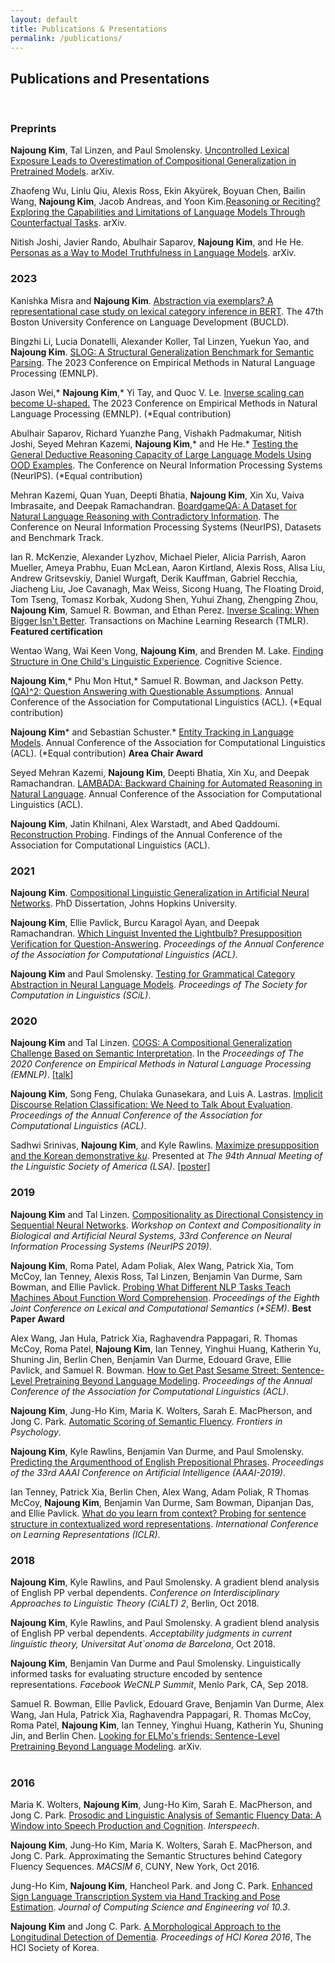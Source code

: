 ```yaml
---
layout: default
title: Publications & Presentations
permalink: /publications/
---
```


## Publications and Presentations

<br>

### Preprints

<b>Najoung Kim</b>, Tal Linzen, and Paul Smolensky. <a target="_blank" href="https://arxiv.org/abs/2212.10769">Uncontrolled Lexical Exposure Leads to Overestimation of Compositional Generalization in Pretrained Models</a>. arXiv.

Zhaofeng Wu, Linlu Qiu, Alexis Ross, Ekin Akyürek, Boyuan Chen, Bailin Wang, <b>Najoung Kim</b>, Jacob Andreas, and Yoon Kim.<a target="_blank" href="https://arxiv.org/abs/2307.02477">Reasoning or Reciting? Exploring the Capabilities and Limitations of Language Models Through Counterfactual Tasks</a>. arXiv.

Nitish Joshi, Javier Rando, Abulhair Saparov, <b>Najoung Kim</b>, and He He. <a target="_blank" href="https://arxiv.org/abs/2310.18168">Personas as a Way to Model Truthfulness in Language Models</a>. arXiv.

### 2023

Kanishka Misra and <b>Najoung Kim</b>. <a href="https://kanishka.website/papers/bucld48.pdf">Abstraction via exemplars? A representational case study on lexical category inference in BERT</a>. The 47th Boston University Conference on Language Development (BUCLD).

Bingzhi Li, Lucia Donatelli, Alexander Koller, Tal Linzen, Yuekun Yao, and <b>Najoung Kim</b>. <a href="https://arxiv.org/abs/2310.15040">SLOG: A Structural Generalization Benchmark for Semantic Parsing</a>. The 2023 Conference on Empirical Methods in Natural Language Processing (EMNLP).

Jason Wei,\* <b>Najoung Kim</b>,\* Yi Tay, and Quoc V. Le.  <a target="_blank" href="https://arxiv.org/abs/2211.02011">Inverse scaling can become U-shaped.</a> The 2023 Conference on Empirical Methods in Natural Language Processing (EMNLP). (\*Equal contribution)

Abulhair Saparov, Richard Yuanzhe Pang, Vishakh Padmakumar, Nitish Joshi, Seyed Mehran Kazemi, <b>Najoung Kim</b>,\* and He He.\* <a target="_blank" href="https://arxiv.org/abs/2305.15269">Testing the General Deductive Reasoning Capacity of Large Language Models Using OOD Examples</a>. The Conference on Neural Information Processing Systems (NeurIPS). (\*Equal contribution)

Mehran Kazemi, Quan Yuan, Deepti Bhatia, <b>Najoung Kim</b>, Xin Xu, Vaiva Imbrasaite, and Deepak Ramachandran. <a target="_blank" href="https://arxiv.org/abs/2306.07934">BoardgameQA: A Dataset for Natural Language Reasoning with Contradictory Information</a>. The Conference on Neural Information Processing Systems (NeurIPS), Datasets and Benchmark Track.

Ian R. McKenzie, Alexander Lyzhov, Michael Pieler, Alicia Parrish, Aaron Mueller, Ameya Prabhu, Euan McLean, Aaron Kirtland, Alexis Ross, Alisa Liu, Andrew Gritsevskiy, Daniel Wurgaft, Derik Kauffman, Gabriel Recchia, Jiacheng Liu, Joe Cavanagh, Max Weiss, Sicong Huang, The Floating Droid, Tom Tseng, Tomasz Korbak, Xudong Shen, Yuhui Zhang, Zhengping Zhou, <b>Najoung Kim</b>, Samuel R. Bowman, and Ethan Perez. <a target="_blank" href="https://arxiv.org/abs/2306.09479">Inverse Scaling: When Bigger Isn't Better</a>. Transactions on Machine Learning Research (TMLR). <b>Featured certification</b>

Wentao Wang, Wai Keen Vong, <b>Najoung Kim</b>, and Brenden M. Lake. <a target="_blank" href="https://onlinelibrary.wiley.com/doi/abs/10.1111/cogs.13305">Finding Structure in One Child's Linguistic Experience</a>. Cognitive Science.

<b>Najoung Kim</b>,\* Phu Mon Htut,\* Samuel R. Bowman, and Jackson Petty. <a target="_blank" href="https://arxiv.org/abs/2212.10003">(QA)^2: Question Answering with Questionable Assumptions</a>. Annual Conference of the Association for Computational Linguistics (ACL). (\*Equal contribution)

<b>Najoung Kim</b>\* and Sebastian Schuster.\* <a href="https://arxiv.org/abs/2305.02363">Entity Tracking in Language Models</a>. Annual Conference of the Association for Computational Linguistics (ACL). (\*Equal contribution) <b>Area Chair Award</b>

Seyed Mehran Kazemi, <b>Najoung Kim</b>, Deepti Bhatia, Xin Xu, and Deepak Ramachandran.  <a target="_blank" href="https://arxiv.org/abs/2212.13894">LAMBADA: Backward Chaining for Automated Reasoning in Natural Language</a>. Annual Conference of the Association for Computational Linguistics (ACL).

<b>Najoung Kim</b>, Jatin Khilnani, Alex Warstadt, and Abed Qaddoumi. <a target="_blank" href="https://arxiv.org/abs/2212.10792">Reconstruction Probing</a>. Findings of the Annual Conference of the Association for Computational Linguistics (ACL).


### 2021
<b>Najoung Kim</b>. <a target="_blank" href="https://jscholarship.library.jhu.edu/handle/1774.2/66745">Compositional Linguistic Generalization in Artificial Neural Networks</a>. PhD Dissertation, Johns Hopkins University.

<b>Najoung Kim</b>, Ellie Pavlick, Burcu Karagol Ayan, and Deepak Ramachandran. <a target="_blank" href="https://aclanthology.org/2021.acl-long.304/">Which Linguist Invented the Lightbulb? Presupposition Verification for Question-Answering</a>. <i>Proceedings of the Annual Conference of the Association for Computational Linguistics (ACL)</i>.

<b>Najoung Kim</b> and Paul Smolensky. <a target="_blank" href="https://scholarworks.umass.edu/scil/vol4/iss1/60/">Testing for Grammatical Category Abstraction in Neural Language Models</a>. <i>Proceedings of The Society for Computation in Linguistics (SCiL)</i>.

### 2020
<b>Najoung Kim</b> and Tal Linzen. <a href="https://www.aclweb.org/anthology/2020.emnlp-main.731/">COGS: A Compositional Generalization Challenge Based on Semantic Interpretation</a>. In the <i>Proceedings of The 2020 Conference on Empirical Methods in Natural Language Processing (EMNLP)</i>. \[<a target="_blank" href="https://slideslive.com/38939064/cogs-a-composition-generalization-challenge-based-on-semantic-interpretation">talk</a>]

<b>Najoung Kim</b>, Song Feng, Chulaka Gunasekara, and Luis A. Lastras. <a href="https://www.aclweb.org/anthology/2020.acl-main.480/">Implicit Discourse Relation Classification: We Need to Talk About Evaluation</a>. <i>Proceedings of the Annual Conference of the Association for Computational Linguistics (ACL)</i>.


Sadhwi Srinivas, <b>Najoung Kim</b>, and Kyle Rawlins. <a target="_blank" href="https://www.linguisticsociety.org/abstract/maximize-presupposition-and-korean-demonstrative-ku">Maximize presupposition and the Korean demonstrative <i>ku</i></a>. Presented at <i>The 94th Annual Meeting of the Linguistic Society of America (LSA)</i>. [<a href="/assets/files/LSA_ku_poster.pdf">poster</a>]


### 2019
<b>Najoung Kim</b> and Tal Linzen. <a href="/assets/files/Kim_Linzen_NeurIPS_workshop_camready.pdf">Compositionality as Directional Consistency in Sequential Neural Networks</a>. <i>Workshop on Context and Compositionality in Biological and Artificial Neural Systems, 33rd Conference on Neural Information Processing Systems (NeurIPS 2019)</i>.

<b>Najoung Kim</b>, Roma Patel, Adam Poliak, Alex Wang, Patrick Xia, Tom McCoy, Ian Tenney, Alexis Ross, Tal Linzen, Benjamin Van Durme, Sam Bowman, and Ellie Pavlick. <a target="_blank" href="https://arxiv.org/abs/1904.11544">Probing What Different NLP Tasks Teach Machines About Function Word Comprehension</a>. <i>Proceedings of the Eighth Joint Conference on Lexical and Computational Semantics (\*SEM)</i>. <b>Best Paper Award</b>

Alex Wang, Jan Hula, Patrick Xia, Raghavendra  Pappagari,  R. Thomas McCoy, Roma Patel, <b>Najoung Kim</b>, Ian Tenney, Yinghui Huang, Katherin Yu, Shuning Jin, Berlin Chen, Benjamin Van Durme, Edouard Grave, Ellie Pavlick, and Samuel R. Bowman. <a target="_blank" href="https://www.aclweb.org/anthology/P19-1439">How to Get Past Sesame Street: Sentence-Level Pretraining Beyond Language Modeling</a>. <i>Proceedings of the Annual Conference of the Association for Computational Linguistics (ACL)</i>.

<b>Najoung Kim</b>, Jung-Ho Kim, Maria K. Wolters, Sarah E. MacPherson, and Jong C. Park. <a target="_blank" href="https://www.frontiersin.org/articles/10.3389/fpsyg.2019.01020/full">Automatic Scoring of Semantic Fluency</a>. <i>Frontiers in Psychology</i>.

<b>Najoung Kim</b>, Kyle Rawlins, Benjamin Van Durme, and Paul Smolensky. <a target="_blank" href="https://arxiv.org/abs/1809.07889">Predicting the Argumenthood of English Prepositional Phrases</a>. <i>Proceedings of the 33rd AAAI Conference on Artificial Intelligence (AAAI-2019)</i>.

Ian Tenney, Patrick Xia, Berlin Chen, Alex Wang, Adam Poliak, R Thomas McCoy, <b>Najoung Kim</b>, Benjamin Van Durme, Sam Bowman, Dipanjan Das, and Ellie Pavlick. <a target="_blank" href="https://openreview.net/forum?id=SJzSgnRcKX">What do you learn from context? Probing for sentence structure in contextualized word representations</a>. <i>International Conference on Learning Representations (ICLR)</i>.

### 2018

<b>Najoung Kim</b>, Kyle Rawlins, and Paul Smolensky. A gradient blend analysis of English PP verbal dependents. <i>Conference on Interdisciplinary Approaches to Linguistic Theory (CiALT) 2</i>, Berlin, Oct 2018. 

<b>Najoung Kim</b>, Kyle Rawlins, and Paul Smolensky. A gradient blend analysis of English PP verbal dependents. <i>Acceptability judgments in current linguistic theory, Universitat Aut\`onoma de Barcelona</i>, Oct 2018. 

<b>Najoung Kim</b>, Benjamin Van Durme and Paul Smolensky. Linguistically informed tasks for evaluating structure encoded by sentence representations</a>. <i>Facebook WeCNLP Summit</i>, Menlo Park, CA, Sep 2018.

Samuel R. Bowman, Ellie Pavlick, Edouard Grave, Benjamin Van Durme, Alex Wang, Jan Hula, Patrick Xia, Raghavendra Pappagari, R. Thomas McCoy, Roma Patel, <b>Najoung Kim</b>, Ian Tenney, Yinghui Huang, Katherin Yu, Shuning Jin, and Berlin Chen. <a target="_blank" href="https://arxiv.org/abs/1812.10860">Looking for ELMo's friends: Sentence-Level Pretraining Beyond Language Modeling</a>. arXiv.
<br>
<br>
### 2016
Maria K. Wolters, <b>Najoung Kim</b>, Jung-Ho Kim, Sarah E. MacPherson, and Jong C. Park. <a href="http://dx.doi.org/10.21437/Interspeech.2016-420">Prosodic and Linguistic Analysis of Semantic Fluency Data: A Window into Speech Production and Cognition</a>. <i>Interspeech</i>.

<b>Najoung Kim</b>, Jung-Ho Kim, Maria K. Wolters, Sarah E. MacPherson, and Jong C. Park. Approximating the Semantic Structures behind Category Fluency Sequences. <i>MACSIM 6</i>, CUNY, New York, Oct 2016.

Jung-Ho Kim, <b>Najoung Kim</b>, Hancheol Park. and Jong C. Park. <a href="https://www.koreascience.or.kr/article/JAKO201630762631870.pdf">Enhanced Sign Language Transcription System via Hand Tracking and Pose Estimation</a>. <i>Journal of Computing Science and Engineering vol 10.3</i>.

<b>Najoung Kim</b> and Jong C. Park. <a href="https://dl.acm.org/citation.cfm?id=2903628">A Morphological Approach to the Longitudinal Detection of Dementia</a>. <i>Proceedings of HCI Korea 2016</i>, The HCI Society of Korea.